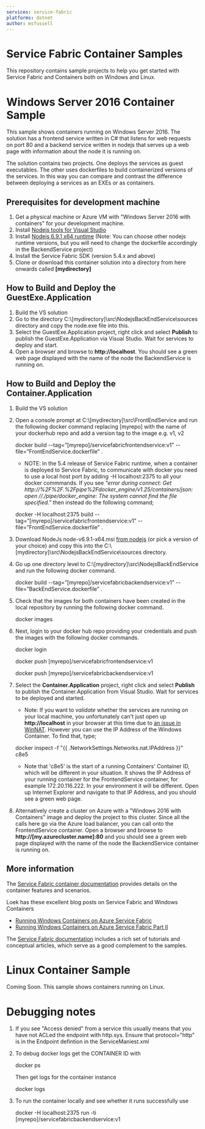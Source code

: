 ```yaml
---
services: service-fabric
platforms: dotnet
author: msfussell
---
```


# Service Fabric Container Samples
This repository contains sample projects to help you get started with Service Fabric and Containers both on Windows and Linux.

# Windows Server 2016 Container Sample
This sample shows containers running on Windows Server 2016. The solution has a frontend service written in C# that listens for web requests on port 80 and
a backend service written in nodejs that serves up a web page with information about the node it is running on.

The solution contains two projects. One deploys the services as guest executables. The other uses dockerfiles to build containerized versions of the services.
In this way you can compare and contrast the difference between deploying a services as an EXEs or as containers.

## Prerequisites for development machine
1. Get a physical machine or Azure VM with "Windows Server 2016 with containers" for your development machine. 
2. Install [Nodejs tools for Visual Studio](https://www.visualstudio.com/vs/node-js/)  
3. Install [Nodejs 6.9.1 x64 runtime](https://nodejs.org/en/) (Note: You can choose other nodejs runtime versions, but you will need to change the dockerfile accordingly in the BackendService project)
4. Install the Service Fabric SDK (version 5.4.x and above)
5. Clone or download this container solution into a directory from here onwards called **[mydirectory]**

## How to Build and Deploy the GuestExe.Application
1. Build the VS solution
2. Go to the directory C:\\[mydirectory]\src\NodejsBackEndService\sources directory and copy the node.exe file into this.
3. Select the GuestExe.Application project, right click and select **Publish** to publish the GuestExe.Application via Visual Studio. Wait for services to deploy and start.
4. Open a browser and browse to **http://localhost**. You should see a green web page displayed with the name of the node the BackendService is running on.

## How to Build and Deploy the Container.Application
1. Build the VS solution

2. Open a console prompt at C:\\[mydirectory]\src\FrontEndService and run the following docker
command replacing [myrepo] with the name of your dockerhub repo and add a version tag to the image e.g. v1, v2

	docker build --tag=”[myrepo]/servicefabricfrontendservice:v1” --file=”FrontEndService.dockerfile” .

	- NOTE: In the 5.4 release of Service Fabric runtime, when a container is deployed to Service Fabric, to communicate with docker you need to use a local host port by adding -H localhost:2375 to all your docker commmands.
If you see *"error during connect: Get http://%2F%2F.%2Fpipe%2Fdocker_engine/v1.25/containers/json: open //./pipe/docker_engine: The system cannot find the file specified."* then instead do the following command;

	docker -H localhost:2375 build --tag=”[myrepo]/servicefabricfrontendservice:v1” --file=”FrontEndService.dockerfile” .

3. Download NodeJs node-v6.9.1-x64.msi [from nodejs](https://nodejs.org/en/) (or pick a version of your choice) and copy this into the C:\\[mydirectory]\src\NodejsBackEndService\sources directory.

4. Go up one directory level to C:\\[mydirectory]\src\NodejsBackEndService and run the following docker command.

	docker build --tag=”[myrepo]/servicefabricbackendservice:v1” --file=”BackEndService.dockerfile” .

5. Check that the images for both containers have been created in the local repository by running the following docker command.

	docker images

6. Next, login to your docker hub repo providing your credentials and push the images with the following docker commands. 

	docker  login

	docker push [myrepo]/servicefabricfrontendservice:v1
	
	docker push [myrepo]/servicefabricbackendservice:v1

7. Select the **Container.Application** project, right click and select **Publish** to publish the Container.Application from Visual Studio. Wait for services to be deployed and started.

	- Note: If you want to *validate* whether the services are running on your local machine, you unfortunately can't just open up **http://localhost** in your browser at this time due to
[an issue in WinNAT](https://blogs.technet.microsoft.com/virtualization/2016/05/25/windows-nat-winnat-capabilities-and-limitations/). However you can use the IP Address of the Windows Container. 
To find that, type;

	docker inspect -f "{{ .NetworkSettings.Networks.nat.IPAddress }}" c8e5 

	- Note that 'c8e5' is the start of a running Containers' Container ID, which will be different in your situation.
It shows the IP Address of your running container for the FrontendService container, for example 172.20.116.222. In your environment it will be different.
Open up Internet Explorer and navigate to that IP Address, and you should see a green web page.

8. Alternatively create a cluster on Azure with a "Windows 2016 with Containers" image and deploy the 
project to this cluster. Since all the calls here go via the Azure load balancer, you can call onto the FrontendService container.
Open a browser and browse to **http://[my.azurecluster.name]:80** and you should see a green web page displayed with the name of the node the BackendService container is running on.

## More information
The [Service Fabric container documentation][service-fabric-containers-overview] provides details on the container features and scenarios.

Loek has these excellent blog posts on Service Fabric and Windows Containers 
- [Running Windows Containers on Azure Service Fabric](https://loekd.blogspot.com/2017/01/running-windows-containers-on-azure.html)
- [Running Windows Containers on Azure Service Fabric Part II](https://loekd.blogspot.com/2017/01/running-windows-containers-on-azure_10.html)

The [Service Fabric documentation][service-fabric-docs] includes a rich set of tutorials and conceptual articles, which serve as a good complement to the samples.

# Linux Container Sample
Coming Soon. This sample shows containers running on Linux. 

# Debugging notes
1. If you see "Access denied" from a service this usually means that you have not ACLed the endpoint with http.sys. 
Ensure that protocol="http" is in the Endpoint defintion in the ServiceManiest.xml 

2. To debug docker logs get the CONTAINER ID with

	docker ps
 
    Then get logs for the container instance 

	docker logs <CONTAINER ID> 

3. To run the container locally and see whether it runs successfully use

	docker -H localhost:2375  run -ti [myrepo]/servicefabricbackendservice:v1

<!-- Links -->

[service-fabric-docs]: http://aka.ms/servicefabricdocs
[service-fabric-containers-overview]: https://docs.microsoft.com/en-us/azure/service-fabric/service-fabric-containers-overview/
[service-fabric-samples]: http://aka.ms/servicefabricsamples
